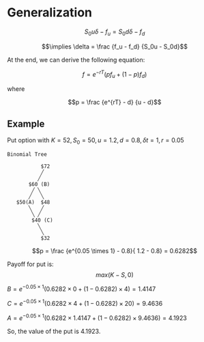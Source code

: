 Generalization
================

$$S_0 u \delta - f_u = S_0 d \delta - f_d$$

$$\implies \delta = \frac {f_u - f_d} {S_0u - S_0d}$$

At the end, we can derive the following equation:

$$f = e^{-rT} (p f_u + (1 - p) f_d)$$

where

$$p = \frac {e^{rT} - d} {u - d}$$


Example
------

Put option with $K = 52, S_0 = 50, u = 1.2, d=0.8, \delta t = 1, r = 0.05$

```
Binomial Tree

           $72
           ╱
          ╱
       $60 (B)
        ╱ ╲
       ╱   ╲
   $50(A)  $48
       ╲   ╱
        ╲ ╱
        $40 (C)
          ╲
           ╲
           $32

```


$$p = \frac {e^{0.05 \times 1} - 0.8}{ 1.2 - 0.8} = 0.6282$$

Payoff for put is: $$max(K - S, 0)$$

$B = e^{-0.05 \times 1} (0.6282 \times 0 + (1-0.6282) \times 4) = 1.4147$

$C = e^{-0.05 \times 1} (0.6282 \times 4 + (1-0.6282) \times 20) = 9.4636$

$A = e^{-0.05 \times 1} (0.6282 \times 1.4147 + (1-0.6282) \times 9.4636) = 4.1923$

So, the value of the put is 4.1923.


